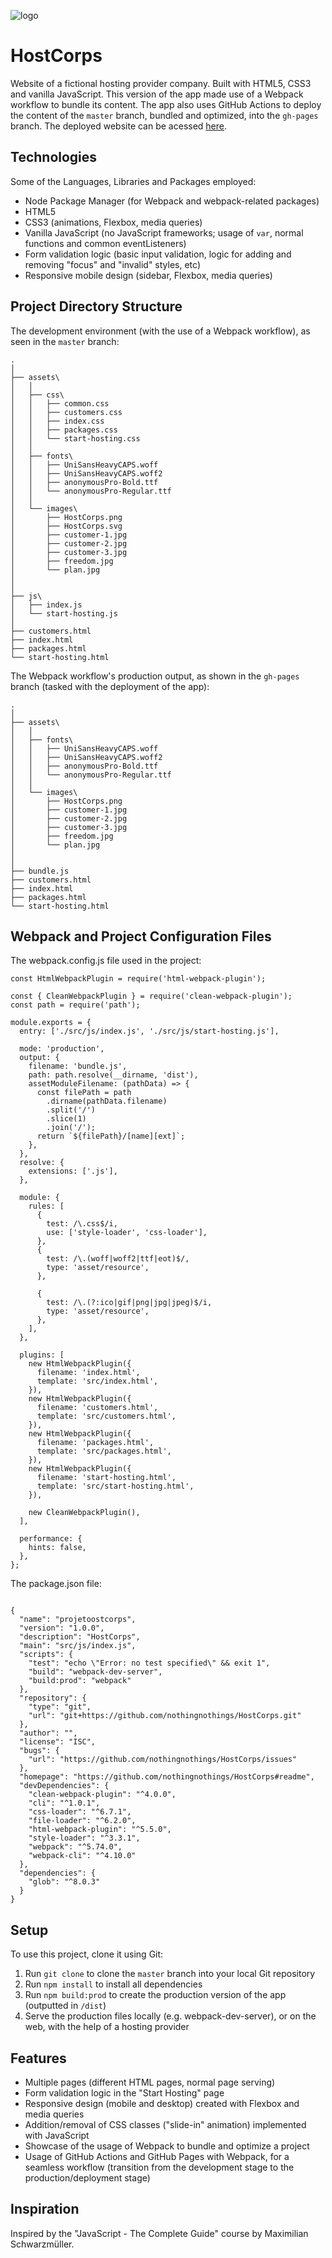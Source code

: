 ![logo](/src/assets/images/HostCorps.png)

# HostCorps

Website of a fictional hosting provider company. Built with HTML5, CSS3 and vanilla JavaScript. This version of the app made use of a Webpack workflow to bundle its content. The app also uses GitHub Actions to deploy the content of the `master` branch, bundled and optimized, into the `gh-pages` branch. The deployed website can be acessed [here](https://nothingnothings.github.io/HostCorpsWebpackVersion).

## Technologies

Some of the Languages, Libraries and Packages employed:

- Node Package Manager (for Webpack and webpack-related packages)
- HTML5
- CSS3 (animations, Flexbox, media queries)
- Vanilla JavaScript (no JavaScript frameworks; usage of `var`, normal functions and common eventListeners)
- Form validation logic (basic input validation, logic for adding and removing "focus" and "invalid" styles, etc)
- Responsive mobile design (sidebar, Flexbox, media queries)

## Project Directory Structure

The development environment (with the use of a Webpack workflow), as seen in the `master` branch:

```
.
│
├── assets\
│   │
│   ├── css\
│   │   ├── common.css
│   │   ├── customers.css
│   │   ├── index.css
│   │   ├── packages.css
│   │   └── start-hosting.css
│   │
│   ├── fonts\
│   │   ├── UniSansHeavyCAPS.woff
│   │   ├── UniSansHeavyCAPS.woff2
│   │   ├── anonymousPro-Bold.ttf
│   │   └── anonymousPro-Regular.ttf
│   │
│   └── images\
│       ├── HostCorps.png
│       ├── HostCorps.svg
│       ├── customer-1.jpg
│       ├── customer-2.jpg
│       ├── customer-3.jpg
│       ├── freedom.jpg
│       └── plan.jpg
│
│
├── js\
│   ├── index.js
│   └── start-hosting.js
│
├── customers.html
├── index.html
├── packages.html
└── start-hosting.html
```

The Webpack workflow's production output, as shown in the `gh-pages` branch (tasked with the deployment of the app):

```
.
│
├── assets\
│   │
│   ├── fonts\
│   │   ├── UniSansHeavyCAPS.woff
│   │   ├── UniSansHeavyCAPS.woff2
│   │   ├── anonymousPro-Bold.ttf
│   │   └── anonymousPro-Regular.ttf
│   │
│   └── images\
│       ├── HostCorps.png
│       ├── customer-1.jpg
│       ├── customer-2.jpg
│       ├── customer-3.jpg
│       ├── freedom.jpg
│       └── plan.jpg
│
│
├── bundle.js
├── customers.html
├── index.html
├── packages.html
└── start-hosting.html
```

## Webpack and Project Configuration Files

The webpack.config.js file used in the project:

```
const HtmlWebpackPlugin = require('html-webpack-plugin');

const { CleanWebpackPlugin } = require('clean-webpack-plugin');
const path = require('path');

module.exports = {
  entry: ['./src/js/index.js', './src/js/start-hosting.js'],

  mode: 'production',
  output: {
    filename: 'bundle.js',
    path: path.resolve(__dirname, 'dist'),
    assetModuleFilename: (pathData) => {
      const filePath = path
        .dirname(pathData.filename)
        .split('/')
        .slice(1)
        .join('/');
      return `${filePath}/[name][ext]`;
    },
  },
  resolve: {
    extensions: ['.js'],
  },

  module: {
    rules: [
      {
        test: /\.css$/i,
        use: ['style-loader', 'css-loader'],
      },
      {
        test: /\.(woff|woff2|ttf|eot)$/,
        type: 'asset/resource',
      },

      {
        test: /\.(?:ico|gif|png|jpg|jpeg)$/i,
        type: 'asset/resource',
      },
    ],
  },

  plugins: [
    new HtmlWebpackPlugin({
      filename: 'index.html',
      template: 'src/index.html',
    }),
    new HtmlWebpackPlugin({
      filename: 'customers.html',
      template: 'src/customers.html',
    }),
    new HtmlWebpackPlugin({
      filename: 'packages.html',
      template: 'src/packages.html',
    }),
    new HtmlWebpackPlugin({
      filename: 'start-hosting.html',
      template: 'src/start-hosting.html',
    }),

    new CleanWebpackPlugin(),
  ],

  performance: {
    hints: false,
  },
};

```

The package.json file:

```

{
  "name": "projetoostcorps",
  "version": "1.0.0",
  "description": "HostCorps",
  "main": "src/js/index.js",
  "scripts": {
    "test": "echo \"Error: no test specified\" && exit 1",
    "build": "webpack-dev-server",
    "build:prod": "webpack"
  },
  "repository": {
    "type": "git",
    "url": "git+https://github.com/nothingnothings/HostCorps.git"
  },
  "author": "",
  "license": "ISC",
  "bugs": {
    "url": "https://github.com/nothingnothings/HostCorps/issues"
  },
  "homepage": "https://github.com/nothingnothings/HostCorps#readme",
  "devDependencies": {
    "clean-webpack-plugin": "^4.0.0",
    "cli": "^1.0.1",
    "css-loader": "^6.7.1",
    "file-loader": "^6.2.0",
    "html-webpack-plugin": "^5.5.0",
    "style-loader": "^3.3.1",
    "webpack": "^5.74.0",
    "webpack-cli": "^4.10.0"
  },
  "dependencies": {
    "glob": "^8.0.3"
  }
}

```

## Setup

To use this project, clone it using Git:

1. Run `git clone` to clone the `master` branch into your local Git repository
2. Run `npm install` to install all dependencies
3. Run `npm build:prod` to create the production version of the app (outputted in `/dist`)
4. Serve the production files locally (e.g. webpack-dev-server), or on the web, with the help of a hosting provider

## Features

- Multiple pages (different HTML pages, normal page serving)
- Form validation logic in the "Start Hosting" page
- Responsive design (mobile and desktop) created with Flexbox and media queries
- Addition/removal of CSS classes ("slide-in" animation) implemented with JavaScript
- Showcase of the usage of Webpack to bundle and optimize a project
- Usage of GitHub Actions and GitHub Pages with Webpack, for a seamless workflow (transition from the development stage to the production/deployment stage)

## Inspiration

Inspired by the "JavaScript - The Complete Guide" course by Maximilian Schwarzmüller.
